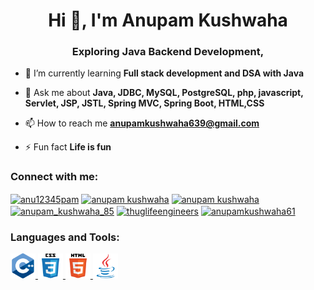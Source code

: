 <h1 align="center">Hi 👋, I'm Anupam Kushwaha</h1>
<h3 align="center">Exploring Java Backend Development,</h3>

- 🌱 I’m currently learning **Full stack development and DSA with Java**

- 💬 Ask me about **Java, JDBC, MySQL, PostgreSQL, php, javascript, Servlet, JSP, JSTL, Spring MVC, Spring Boot, HTML,CSS**

- 📫 How to reach me **anupamkushwaha639@gmail.com**

- ⚡ Fun fact **Life is fun**

<h3 align="left">Connect with me:</h3>
<p align="left">
<a href="https://twitter.com/anu12345pam" target="blank"><img align="center" src="https://raw.githubusercontent.com/rahuldkjain/github-profile-readme-generator/master/src/images/icons/Social/twitter.svg" alt="anu12345pam" height="30" width="40" /></a>
<a href="https://linkedin.com/in/anupam kushwaha" target="blank"><img align="center" src="https://raw.githubusercontent.com/rahuldkjain/github-profile-readme-generator/master/src/images/icons/Social/linked-in-alt.svg" alt="anupam kushwaha" height="30" width="40" /></a>
<a href="https://fb.com/anupam kushwaha" target="blank"><img align="center" src="https://raw.githubusercontent.com/rahuldkjain/github-profile-readme-generator/master/src/images/icons/Social/facebook.svg" alt="anupam kushwaha" height="30" width="40" /></a>
<a href="https://instagram.com/anupam_kushwaha_85" target="blank"><img align="center" src="https://raw.githubusercontent.com/rahuldkjain/github-profile-readme-generator/master/src/images/icons/Social/instagram.svg" alt="anupam_kushwaha_85" height="30" width="40" /></a>
<a href="https://www.youtube.com/c/thuglifeengineers" target="blank"><img align="center" src="https://raw.githubusercontent.com/rahuldkjain/github-profile-readme-generator/master/src/images/icons/Social/youtube.svg" alt="thuglifeengineers" height="30" width="40" /></a>
<a href="https://www.hackerrank.com/anupamkushwaha61" target="blank"><img align="center" src="https://raw.githubusercontent.com/rahuldkjain/github-profile-readme-generator/master/src/images/icons/Social/hackerrank.svg" alt="anupamkushwaha61" height="30" width="40" /></a>
</p>

<h3 align="left">Languages and Tools:</h3>
<p align="left"> <a href="https://www.w3schools.com/cpp/" target="_blank" rel="noreferrer"> <img src="https://raw.githubusercontent.com/devicons/devicon/master/icons/cplusplus/cplusplus-original.svg" alt="cplusplus" width="40" height="40"/> </a> <a href="https://www.w3schools.com/css/" target="_blank" rel="noreferrer"> <img src="https://raw.githubusercontent.com/devicons/devicon/master/icons/css3/css3-original-wordmark.svg" alt="css3" width="40" height="40"/> </a> <a href="https://www.w3.org/html/" target="_blank" rel="noreferrer"> <img src="https://raw.githubusercontent.com/devicons/devicon/master/icons/html5/html5-original-wordmark.svg" alt="html5" width="40" height="40"/> </a> <a href="https://www.java.com" target="_blank" rel="noreferrer"> <img src="https://raw.githubusercontent.com/devicons/devicon/master/icons/java/java-original.svg" alt="java" width="40" height="40"/> </a> </p>


<!---
anupamkushwaha85/anupamkushwaha85 is a ✨ special ✨ repository because its `README.md` (this file) appears on your GitHub profile.
You can click the Preview link to take a look at your changes.
--->
